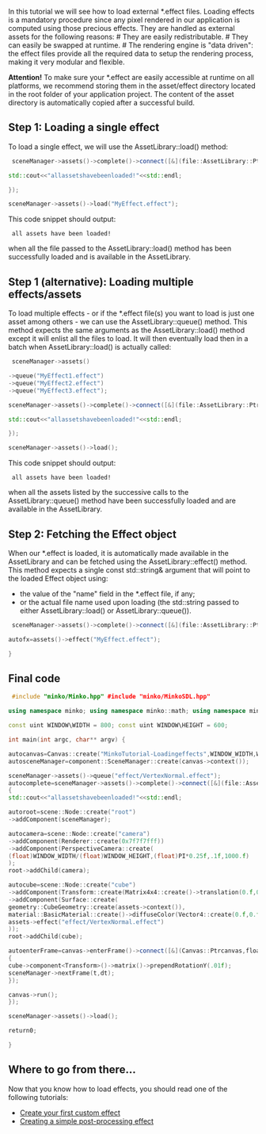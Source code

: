 In this tutorial we will see how to load external *.effect files. Loading effects is a mandatory procedure since any pixel rendered in our application is computed using those precious effects. They are handled as external assets for the following reasons: # They are easily redistributable. # They can easily be swapped at runtime. # The rendering engine is "data driven": the effect files provide all the required data to setup the rendering process, making it very modular and flexible.

**Attention!** To make sure your *.effect are easily accessible at runtime on all platforms, we recommend storing them in the asset/effect directory located in the root folder of your application project. The content of the asset directory is automatically copied after a successful build.

Step 1: Loading a single effect
-------------------------------

To load a single effect, we will use the AssetLibrary::load() method:


```cpp
 sceneManager->assets()->complete()->connect([&](file::AssetLibrary::Ptr assets) {

std::cout<<"allassetshavebeenloaded!"<<std::endl;

});

sceneManager->assets()->load("MyEffect.effect"); 
```


This code snippet should output:


```
 all assets have been loaded! 
```


when all the file passed to the AssetLibrary::load() method has been successfully loaded and is available in the AssetLibrary.

Step 1 (alternative): Loading multiple effects/assets
-----------------------------------------------------

To load multiple effects - or if the *.effect file(s) you want to load is just one asset among others - we can use the AssetLibrary::queue() method. This method expects the same arguments as the AssetLibrary::load() method except it will enlist all the files to load. It will then eventually load then in a batch when AssetLibrary::load() is actually called:


```cpp
 sceneManager->assets()

->queue("MyEffect1.effect")
->queue("MyEffect2.effect")
->queue("MyEffect3.effect");

sceneManager->assets()->complete()->connect([&](file::AssetLibrary::Ptr assets) {

std::cout<<"allassetshavebeenloaded!"<<std::endl;

});

sceneManager->assets()->load(); 
```


This code snippet should output:


```
 all assets have been loaded! 
```


when all the assets listed by the successive calls to the AssetLibrary::queue() method have been successfully loaded and are available in the AssetLibrary.

Step 2: Fetching the Effect object
----------------------------------

When our *.effect is loaded, it is automatically made available in the AssetLibrary and can be fetched using the AssetLibrary::effect() method. This method expects a single const std::string& argument that will point to the loaded Effect object using:

-   the value of the "name" field in the *.effect file, if any;
-   or the actual file name used upon loading (the std::string passed to either AssetLibrary::load() or AssetLibrary::queue()).


```cpp
 sceneManager->assets()->complete()->connect([&](file::AssetLibrary::Ptr assets) {

autofx=assets()->effect("MyEffect.effect");

} 
```


Final code
----------


```cpp
 #include "minko/Minko.hpp" #include "minko/MinkoSDL.hpp"

using namespace minko; using namespace minko::math; using namespace minko::component;

const uint WINDOW\WIDTH = 800; const uint WINDOW\HEIGHT = 600;

int main(int argc, char** argv) {

autocanvas=Canvas::create("MinkoTutorial-Loadingeffects",WINDOW_WIDTH,WINDOW_HEIGHT);
autosceneManager=component::SceneManager::create(canvas->context());

sceneManager->assets()->queue("effect/VertexNormal.effect");
autocomplete=sceneManager->assets()->complete()->connect([&](file::AssetLibrary::Ptrassets)
{
std::cout<<"allassetshavebeenloaded!"<<std::endl;

autoroot=scene::Node::create("root")
->addComponent(sceneManager);

autocamera=scene::Node::create("camera")
->addComponent(Renderer::create(0x7f7f7fff))
->addComponent(PerspectiveCamera::create(
(float)WINDOW_WIDTH/(float)WINDOW_HEIGHT,(float)PI*0.25f,.1f,1000.f)
);
root->addChild(camera);

autocube=scene::Node::create("cube")
->addComponent(Transform::create(Matrix4x4::create()->translation(0.f,0.f,-5.f)))
->addComponent(Surface::create(
geometry::CubeGeometry::create(assets->context()),
material::BasicMaterial::create()->diffuseColor(Vector4::create(0.f,0.f,1.f,1.f)),
assets->effect("effect/VertexNormal.effect")
));
root->addChild(cube);

autoenterFrame=canvas->enterFrame()->connect([&](Canvas::Ptrcanvas,floatt,floatdt)
{
cube->component<Transform>()->matrix()->prependRotationY(.01f);
sceneManager->nextFrame(t,dt);
});

canvas->run();
});

sceneManager->assets()->load();

return0;

} 
```


Where to go from there...
-------------------------

Now that you know how to load effects, you should read one of the following tutorials:

-   [Create your first custom effect](Create_your_first_custom_effect.md)
-   [Creating a simple post-processing effect](Creating_a_simple_post-processing_effect.md)


